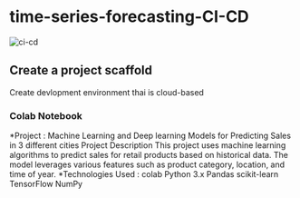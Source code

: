 # time-series-forecasting-CI-CD
![ci-cd](https://github.com/user-attachments/assets/a0f705be-b0c3-453e-8908-84ae13eda607)

## Create a project scaffold
Create devlopment environment thai is cloud-based 
### Colab Notebook
*Project : Machine Learning and Deep learning Models for Predicting Sales in 3 different cities
Project Description This project uses machine learning algorithms to predict sales for retail products based on historical data. The model leverages various features such as product category, location, and time of year.
*Technologies Used :
colab 
Python 3.x
Pandas
scikit-learn
TensorFlow
NumPy
